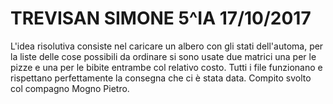 # TREVISAN SIMONE 5^IA 17/10/2017

L'idea risolutiva consiste nel caricare un albero con gli stati dell'automa,
per la liste delle cose possibili da ordinare si sono usate due matrici una per le pizze e una per le bibite entrambe col relativo costo.
Tutti i file funzionano e rispettano perfettamente la consegna che ci è stata data.
Compito svolto col compagno Mogno Pietro.
